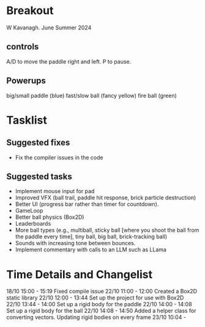 # Breakout

W Kavanagh. June Summer 2024

## controls

A/D to move the paddle right and left.
P to pause.

## Powerups

big/small paddle (blue)
fast/slow ball (fancy yellow)
fire ball (green)

# Tasklist

## Suggested fixes

* Fix the compiler issues in the code

## Suggested tasks

* Implement mouse input for pad
* Improved VFX (ball trail, paddle hit response, brick particle destruction)
* Better UI (progress bar rather than timer for countdown).
* GameLoop
* Better ball physics (Box2D)
* Leaderboards
* More ball types (e.g., multiball, sticky ball [where you shoot the ball from the paddle every time], tiny ball, big ball, brick-tracking ball)
* Sounds with increasing tone between bounces.
* Implement commentary with calls to an LLM such as LLama

# Time Details and Changelist
18/10 15:00 - 15:19 Fixed compile issue
22/10 11:00 - 12:00 Created a Box2D static library
22/10 12:00 - 13:44 Set up the project for use with Box2D
22/10 13:44 - 14:00 Set up a rigid body for the paddle
22/10 14:00 - 14:08 Set up a rigid body for the ball
22/10 14:08 - 14:50 Added a helper class for converting vectors. Updating rigid bodies on every frame
23/10 10:04 - 
